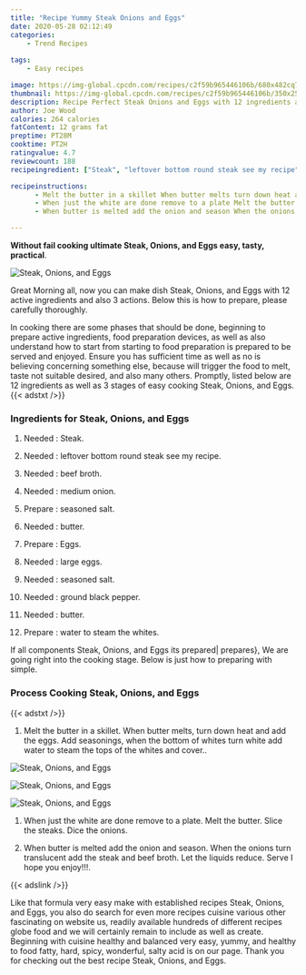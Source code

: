 ```yaml
---
title: "Recipe Yummy Steak Onions and Eggs"
date: 2020-05-28 02:12:49
categories:
    - Trend Recipes
    
tags:
    - Easy recipes

image: https://img-global.cpcdn.com/recipes/c2f59b965446106b/680x482cq70/steak-onions-and-eggs-recipe-main-photo.jpg
thumbnail: https://img-global.cpcdn.com/recipes/c2f59b965446106b/350x250cq70/steak-onions-and-eggs-recipe-main-photo.jpg
description: Recipe Perfect Steak Onions and Eggs with 12 ingredients and 3 stages of easy cooking.
author: Joe Wood
calories: 264 calories
fatContent: 12 grams fat
preptime: PT28M
cooktime: PT2H
ratingvalue: 4.7
reviewcount: 188
recipeingredient: ["Steak", "leftover bottom round steak see my recipe", "beef broth", "medium onion", "seasoned salt", "butter", "Eggs", "large eggs", "seasoned salt", "ground black pepper", "butter", "water to steam the whites"]

recipeinstructions: 
      - Melt the butter in a skillet When butter melts turn down heat and add the eggs Add seasonings when the bottom of whites turn white add water to steam the tops of the whites and cover 
      - When just the white are done remove to a plate Melt the butter Slice the steaks Dice the onions 
      - When butter is melted add the onion and season When the onions turn translucent add the steak and beef broth Let the liquids reduce Serve I hope you enjoy

---
```




**Without fail cooking ultimate Steak, Onions, and Eggs easy, tasty, practical**. 


![Steak, Onions, and Eggs](https://img-global.cpcdn.com/recipes/c2f59b965446106b/680x482cq70/steak-onions-and-eggs-recipe-main-photo.jpg "Steak, Onions, and Eggs")




Great Morning all, now you can make dish Steak, Onions, and Eggs with 12 active ingredients and also 3 actions. Below this is how to prepare, please carefully thoroughly.

In cooking there are some phases that should be done, beginning to prepare active ingredients, food preparation devices, as well as also understand how to start from starting to food preparation is prepared to be served and enjoyed. Ensure you has sufficient time as well as no is believing concerning something else, because will trigger the food to melt, taste not suitable desired, and also many others. Promptly, listed below are 12 ingredients as well as 3 stages of easy cooking Steak, Onions, and Eggs.
{{< adstxt />}}

### Ingredients for Steak, Onions, and Eggs


1. Needed  : Steak.

1. Needed  : leftover bottom round steak see my recipe.

1. Needed  : beef broth.

1. Needed  : medium onion.

1. Prepare  : seasoned salt.

1. Needed  : butter.

1. Prepare  : Eggs.

1. Needed  : large eggs.

1. Needed  : seasoned salt.

1. Needed  : ground black pepper.

1. Needed  : butter.

1. Prepare  : water to steam the whites.



If all components Steak, Onions, and Eggs its prepared| prepares}, We are going right into the cooking stage. Below is just how to preparing with simple.

### Process Cooking Steak, Onions, and Eggs

{{< adstxt />}}


1. Melt the butter in a skillet. When butter melts, turn down heat and add the eggs. Add seasonings, when the bottom of whites turn white add water to steam the tops of the whites and cover..



![Steak, Onions, and Eggs](https://img-global.cpcdn.com/steps/0862661f716fd36e/160x128cq70/steak-onions-and-eggs-recipe-step-1-photo.jpg" "Steak, Onions, and Eggs")

![Steak, Onions, and Eggs](https://img-global.cpcdn.com/steps/099eb94814e2d5d8/160x128cq70/steak-onions-and-eggs-recipe-step-1-photo.jpg" "Steak, Onions, and Eggs")

![Steak, Onions, and Eggs](https://img-global.cpcdn.com/steps/47354350839e0b92/160x128cq70/steak-onions-and-eggs-recipe-step-1-photo.jpg" "Steak, Onions, and Eggs")



1. When just the white are done remove to a plate. Melt the butter. Slice the steaks. Dice the onions.



1. When butter is melted add the onion and season. When the onions turn translucent add the steak and beef broth. Let the liquids reduce. Serve I hope you enjoy!!!.





{{< adslink />}}

Like that formula very easy make with established recipes Steak, Onions, and Eggs, you also do search for even more recipes cuisine various other fascinating on website us, readily available hundreds of different recipes globe food and we will certainly remain to include as well as create. Beginning with cuisine healthy and balanced very easy, yummy, and healthy to food fatty, hard, spicy, wonderful, salty acid is on our page. Thank you for checking out the best recipe Steak, Onions, and Eggs.
